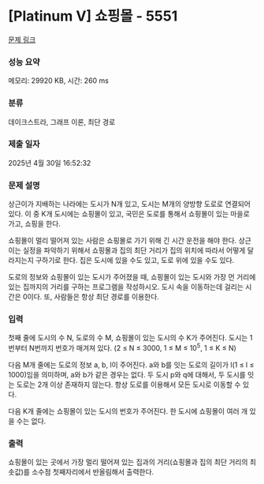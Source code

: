 # [Platinum V] 쇼핑몰 - 5551 

[문제 링크](https://www.acmicpc.net/problem/5551) 

### 성능 요약

메모리: 29920 KB, 시간: 260 ms

### 분류

데이크스트라, 그래프 이론, 최단 경로

### 제출 일자

2025년 4월 30일 16:52:32

### 문제 설명

<p>상근이가 지배하는 나라에는 도시가 N개 있고, 도시는 M개의 양방향 도로로 연결되어 있다. 이 중 K개 도시에는 쇼핑몰이 있고, 국민은 도로를 통해서 쇼핑몰이 있는 마을로 가고, 쇼핑을 한다.</p>

<p>쇼핑몰이 멀리 떨어져 있는 사람은 쇼핑몰로 가기 위해 긴 시간 운전을 해야 한다. 상근이는 실정을 파악하기 위해서 쇼핑몰과 집의 최단 거리가 집의 위치에 따라서 어떻게 달라지는지 구하기로 한다. 집은 도시에 있을 수도 있고, 도로 위에 있을 수도 있다.</p>

<p>도로의 정보와 쇼핑몰이 있는 도시가 주어졌을 때, 쇼핑몰이 있는 도시와 가장 먼 거리에 있는 집까지의 거리를 구하는 프로그램을 작성하시오. 도시 속을 이동하는데 걸리는 시간은 0이다. 또, 사람들은 항상 최단 경로를 이용한다.</p>

### 입력 

 <p>첫째 줄에 도시의 수 N, 도로의 수 M, 쇼핑몰이 있는 도시의 수 K가 주어진다. 도시는 1번부터 N번까지 번호가 매겨져 있다. (2 ≤ N ≤ 3000, 1 ≤ M ≤ 10<sup>5</sup>, 1 ≤ K ≤ N)</p>

<p>다음 M개 줄에는 도로의 정보 a, b, l이 주어진다. a와 b를 잇는 도로의 길이가 l(1 ≤ l ≤ 1000)임을 의미하며, a와 b가 같은 경우는 없다. 두 도시 p와 q에 대해서, 두 도시를 잇는 도로는 2개 이상 존재하지 않는다. 항상 도로를 이용해서 모든 도시로 이동할 수 있다.</p>

<p>다음 K개 줄에는 쇼핑몰이 있는 도시의 번호가 주어진다. 한 도시에 쇼핑몰이 여러 개 있을 수는 없다.</p>

### 출력 

 <p>쇼핑몰이 있는 곳에서 가장 멀리 떨어져 있는 집과의 거리(쇼핑몰과 집의 최단 거리의 최솟값)를 소수점 첫째자리에서 반올림해서 출력한다.</p>

